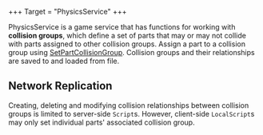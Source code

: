 +++
Target = "PhysicsService"
+++

PhysicsService is a game service that has functions for working with **collision groups**, which define a set of parts that may or may not collide with parts assigned to other collision groups. Assign a part to a collision group using [SetPartCollisionGroup](https://developer.roblox.com/api-reference/function/PhysicsService/SetPartCollisionGroup). Collision groups and their relationships are saved to and loaded from file.## Network ReplicationCreating, deleting and modifying collision relationships between collision groups is limited to server-side `Script`s. However, client-side `LocalScript`s may only set individual parts' associated collision group.